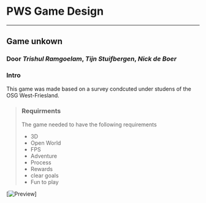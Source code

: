 # **PWS Game Design**
---
## Game unkown
### Door *Trishul Ramgoelam*, *Tijn Stuifbergen*, *Nick de Boer*


### Intro

This game was made based on a survey condcuted under studens of the OSG West-Friesland.

> ### Requirments
> The game needed to have the following requirements
> - 3D
> - Open World
> - FPS
> - Adventure
> - Process
> - Rewards
> - clear goals
> - Fun to play


[![Preview]("https://gitub.com/plertz/PWS/assets/ui/start_menu.png)]
